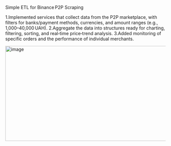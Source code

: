 Simple ETL for Binance P2P Scraping

1.Implemented services that collect data from the P2P marketplace, with filters for banks/payment methods, currencies, and amount ranges (e.g., 1,000–40,000 UAH).
2.Aggregate the data into structures ready for charting, filtering, sorting, and real‑time price‑trend analysis.
3.Added monitoring of specific orders and the performance of individual merchants.

<img width="1280" height="299" alt="image" src="https://github.com/user-attachments/assets/2dc7f596-89fd-4d93-8ca9-20922f2a8591" />
